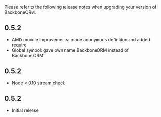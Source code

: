 Please refer to the following release notes when upgrading your version of BackboneORM.

## 0.5.2
* AMD module improvements: made anonymous definition and added require
* Global symbol: gave own name BackboneORM instead of Backbone.ORM

## 0.5.2
* Node < 0.10 stream check

## 0.5.2
* Initial release


